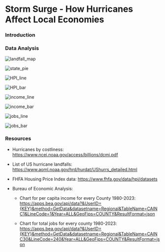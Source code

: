 # Storm Surge - How Hurricanes Affect Local Economies
 ### Introduction



 
 ### Data Analysis

![landfall_map](https://github.com/user-attachments/assets/e61a200b-f8f6-462c-818a-7fadb7256098)


![state_pie](https://github.com/user-attachments/assets/0e3f80e2-a109-47c2-8911-80b235cc14a1)


![HPI_line](https://github.com/user-attachments/assets/8707e11c-0bff-4537-bf42-e6e610a79dc5)


![HPI_bar](https://github.com/user-attachments/assets/c6fce4f2-b294-47d0-937b-588e0776229d)


![income_line](https://github.com/user-attachments/assets/c58ad716-90ff-4132-a892-b726c637f723)


![income_bar](https://github.com/user-attachments/assets/6b2f0d65-0340-4191-bfad-2936bc2da70b)


![jobs_line](https://github.com/user-attachments/assets/384cff18-34c0-4e2f-9b97-dcc1f6ab253f)


![jobs_bar](https://github.com/user-attachments/assets/e7daacdf-9bb0-4173-a052-a4423f2e9a22)




### Resources

- Hurricanes by costliness:
    https://www.ncei.noaa.gov/access/billions/dcmi.pdf

- List of US hurricane landfalls:
    https://www.aoml.noaa.gov/hrd/hurdat/UShurrs_detailed.html

- FHFA Housing Price Index data:
    https://www.fhfa.gov/data/hpi/datasets

- Bureau of Economic Analysis: 
   
   - Chart for per capita income for every County 1980-2023:
     https://apps.bea.gov/api/data?&UserID={KEY}&method=GetData&datasetname=Regional&TableName=CAINC1&LineCode=1&Year=ALL&GeoFips=COUNTY&ResultFormat=json

   - Chart for total jobs for every county 1980-2023:
     https://apps.bea.gov/api/data?&UserID={KEY}&method=GetData&datasetname=Regional&TableName=CAINC30&LineCode=240&Year=ALL&GeoFips=COUNTY&ResultFormat=json
